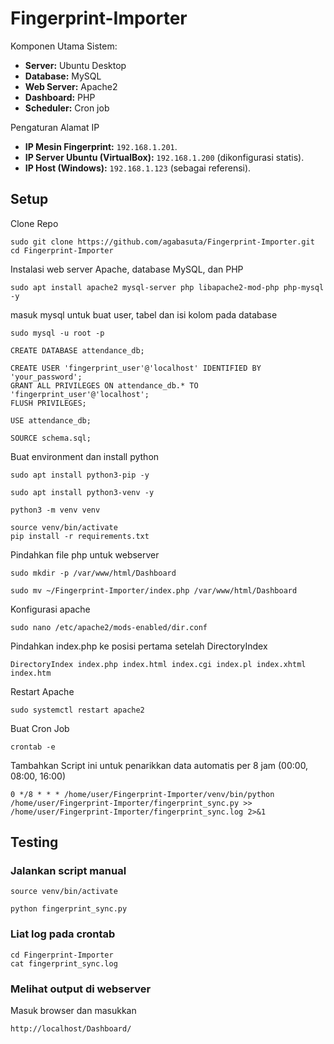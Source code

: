 # Fingerprint-Importer

Komponen Utama Sistem:

- **Server:** Ubuntu Desktop
- **Database:** MySQL
- **Web Server:** Apache2
- **Dashboard:** PHP
- **Scheduler:** Cron job

Pengaturan Alamat IP

- **IP Mesin Fingerprint:** `192.168.1.201`.
- **IP Server Ubuntu (VirtualBox):** `192.168.1.200` (dikonfigurasi statis).
- **IP Host (Windows):** `192.168.1.123` (sebagai referensi).

## Setup 

Clone Repo
```
sudo git clone https://github.com/agabasuta/Fingerprint-Importer.git
cd Fingerprint-Importer
```
Instalasi web server Apache, database MySQL, dan PHP
```
sudo apt install apache2 mysql-server php libapache2-mod-php php-mysql -y
```

masuk mysql untuk buat user, tabel dan isi kolom pada database
```
sudo mysql -u root -p
```
```
CREATE DATABASE attendance_db;
```
```
CREATE USER 'fingerprint_user'@'localhost' IDENTIFIED BY 'your_password';
GRANT ALL PRIVILEGES ON attendance_db.* TO 'fingerprint_user'@'localhost';
FLUSH PRIVILEGES;
```
```
USE attendance_db;

SOURCE schema.sql;
```

Buat environment dan install python

```
sudo apt install python3-pip -y
```
```
sudo apt install python3-venv -y
```
```
python3 -m venv venv

source venv/bin/activate
pip install -r requirements.txt
```
Pindahkan file php untuk webserver
```
sudo mkdir -p /var/www/html/Dashboard
```
```
sudo mv ~/Fingerprint-Importer/index.php /var/www/html/Dashboard
```

Konfigurasi apache
```
sudo nano /etc/apache2/mods-enabled/dir.conf

```
Pindahkan index.php ke posisi pertama setelah DirectoryIndex
```
DirectoryIndex index.php index.html index.cgi index.pl index.xhtml index.htm
```

Restart Apache
```
sudo systemctl restart apache2
```
Buat Cron Job
```
crontab -e
```
Tambahkan Script ini untuk penarikkan data automatis per 8 jam (00:00, 08:00, 16:00)
```
0 */8 * * * /home/user/Fingerprint-Importer/venv/bin/python /home/user/Fingerprint-Importer/fingerprint_sync.py >> /home/user/Fingerprint-Importer/fingerprint_sync.log 2>&1
```

## Testing

### Jalankan script manual
```
source venv/bin/activate
```
```
python fingerprint_sync.py
```

### Liat log pada crontab
```
cd Fingerprint-Importer
cat fingerprint_sync.log
```

### Melihat output di webserver
Masuk browser dan masukkan
```
http://localhost/Dashboard/
```
